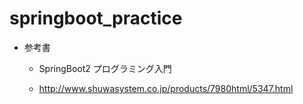 # springboot_practice

* 参考書

    * SpringBoot2 プログラミング入門

    * http://www.shuwasystem.co.jp/products/7980html/5347.html

